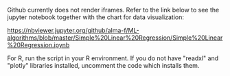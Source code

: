 Github currently does not render iframes. Refer to the link below to see the jupyter notebook together with the chart for data visualization: 

https://nbviewer.jupyter.org/github/alma-f/ML-algorithms/blob/master/Simple%20Linear%20Regression/Simple%20Linear%20Regression.ipynb

For R, run the script in your R environment. If you do not have "readxl" and "plotly" libraries installed, uncomment the code which installs them. 
